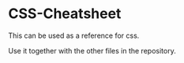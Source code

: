 # CSS-Cheatsheet

This can be used as a reference for css.

Use it together with the other files in the repository.
